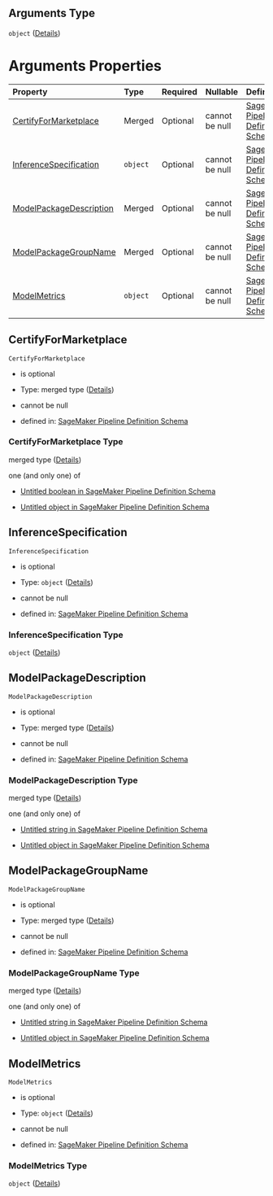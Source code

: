 ## Arguments Type

`object` ([Details](pipeline-definition-definitions-registermodelstep-properties-arguments.md))

# Arguments Properties

| Property                                            | Type     | Required | Nullable       | Defined by                                                                                                                                                                                                                                                                                                                                    |
| :-------------------------------------------------- | :------- | :------- | :------------- | :-------------------------------------------------------------------------------------------------------------------------------------------------------------------------------------------------------------------------------------------------------------------------------------------------------------------------------------------- |
| [CertifyForMarketplace](#certifyformarketplace)     | Merged   | Optional | cannot be null | [SageMaker Pipeline Definition Schema](pipeline-definition-definitions-booleanargumentvalue.md "https://github.com/jerrypeng7773/sagemaker-model-building-pipeline-definition-JSON-schema/schema/#/definitions/RegisterModelStep/properties/Arguments/properties/CertifyForMarketplace")                                                      |
| [InferenceSpecification](#inferencespecification)   | `object` | Optional | cannot be null | [SageMaker Pipeline Definition Schema](pipeline-definition-definitions-registermodelstep-properties-arguments-properties-inferencespecification.md "https://github.com/jerrypeng7773/sagemaker-model-building-pipeline-definition-JSON-schema/schema/#/definitions/RegisterModelStep/properties/Arguments/properties/InferenceSpecification") |
| [ModelPackageDescription](#modelpackagedescription) | Merged   | Optional | cannot be null | [SageMaker Pipeline Definition Schema](pipeline-definition-definitions-stringargumentvalue.md "https://github.com/jerrypeng7773/sagemaker-model-building-pipeline-definition-JSON-schema/schema/#/definitions/RegisterModelStep/properties/Arguments/properties/ModelPackageDescription")                                                     |
| [ModelPackageGroupName](#modelpackagegroupname)     | Merged   | Optional | cannot be null | [SageMaker Pipeline Definition Schema](pipeline-definition-definitions-stringargumentvalue.md "https://github.com/jerrypeng7773/sagemaker-model-building-pipeline-definition-JSON-schema/schema/#/definitions/RegisterModelStep/properties/Arguments/properties/ModelPackageGroupName")                                                       |
| [ModelMetrics](#modelmetrics)                       | `object` | Optional | cannot be null | [SageMaker Pipeline Definition Schema](pipeline-definition-definitions-registermodelstep-properties-arguments-properties-modelmetrics.md "https://github.com/jerrypeng7773/sagemaker-model-building-pipeline-definition-JSON-schema/schema/#/definitions/RegisterModelStep/properties/Arguments/properties/ModelMetrics")                     |

## CertifyForMarketplace



`CertifyForMarketplace`

*   is optional

*   Type: merged type ([Details](pipeline-definition-definitions-booleanargumentvalue.md))

*   cannot be null

*   defined in: [SageMaker Pipeline Definition Schema](pipeline-definition-definitions-booleanargumentvalue.md "https://github.com/jerrypeng7773/sagemaker-model-building-pipeline-definition-JSON-schema/schema/#/definitions/RegisterModelStep/properties/Arguments/properties/CertifyForMarketplace")

### CertifyForMarketplace Type

merged type ([Details](pipeline-definition-definitions-booleanargumentvalue.md))

one (and only one) of

*   [Untitled boolean in SageMaker Pipeline Definition Schema](pipeline-definition-definitions-booleanargumentvalue-oneof-0.md "check type definition")

*   [Untitled object in SageMaker Pipeline Definition Schema](pipeline-definition-definitions-getfunction.md "check type definition")

## InferenceSpecification



`InferenceSpecification`

*   is optional

*   Type: `object` ([Details](pipeline-definition-definitions-registermodelstep-properties-arguments-properties-inferencespecification.md))

*   cannot be null

*   defined in: [SageMaker Pipeline Definition Schema](pipeline-definition-definitions-registermodelstep-properties-arguments-properties-inferencespecification.md "https://github.com/jerrypeng7773/sagemaker-model-building-pipeline-definition-JSON-schema/schema/#/definitions/RegisterModelStep/properties/Arguments/properties/InferenceSpecification")

### InferenceSpecification Type

`object` ([Details](pipeline-definition-definitions-registermodelstep-properties-arguments-properties-inferencespecification.md))

## ModelPackageDescription



`ModelPackageDescription`

*   is optional

*   Type: merged type ([Details](pipeline-definition-definitions-stringargumentvalue.md))

*   cannot be null

*   defined in: [SageMaker Pipeline Definition Schema](pipeline-definition-definitions-stringargumentvalue.md "https://github.com/jerrypeng7773/sagemaker-model-building-pipeline-definition-JSON-schema/schema/#/definitions/RegisterModelStep/properties/Arguments/properties/ModelPackageDescription")

### ModelPackageDescription Type

merged type ([Details](pipeline-definition-definitions-stringargumentvalue.md))

one (and only one) of

*   [Untitled string in SageMaker Pipeline Definition Schema](pipeline-definition-definitions-stringargumentvalue-oneof-0.md "check type definition")

*   [Untitled object in SageMaker Pipeline Definition Schema](pipeline-definition-definitions-getfunction.md "check type definition")

## ModelPackageGroupName



`ModelPackageGroupName`

*   is optional

*   Type: merged type ([Details](pipeline-definition-definitions-stringargumentvalue.md))

*   cannot be null

*   defined in: [SageMaker Pipeline Definition Schema](pipeline-definition-definitions-stringargumentvalue.md "https://github.com/jerrypeng7773/sagemaker-model-building-pipeline-definition-JSON-schema/schema/#/definitions/RegisterModelStep/properties/Arguments/properties/ModelPackageGroupName")

### ModelPackageGroupName Type

merged type ([Details](pipeline-definition-definitions-stringargumentvalue.md))

one (and only one) of

*   [Untitled string in SageMaker Pipeline Definition Schema](pipeline-definition-definitions-stringargumentvalue-oneof-0.md "check type definition")

*   [Untitled object in SageMaker Pipeline Definition Schema](pipeline-definition-definitions-getfunction.md "check type definition")

## ModelMetrics



`ModelMetrics`

*   is optional

*   Type: `object` ([Details](pipeline-definition-definitions-registermodelstep-properties-arguments-properties-modelmetrics.md))

*   cannot be null

*   defined in: [SageMaker Pipeline Definition Schema](pipeline-definition-definitions-registermodelstep-properties-arguments-properties-modelmetrics.md "https://github.com/jerrypeng7773/sagemaker-model-building-pipeline-definition-JSON-schema/schema/#/definitions/RegisterModelStep/properties/Arguments/properties/ModelMetrics")

### ModelMetrics Type

`object` ([Details](pipeline-definition-definitions-registermodelstep-properties-arguments-properties-modelmetrics.md))

